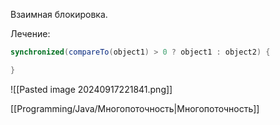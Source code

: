 Взаимная блокировка.

Лечение:
```java
synchronized(compareTo(object1) > 0 ? object1 : object2) {

}
```

![[Pasted image 20240917221841.png]]

[[Programming/Java/Многопоточность|Многопоточность]]